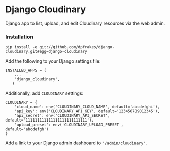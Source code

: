 # Django Cloudinary

Django app to list, upload, and edit Cloudinary resources via the web admin.

### Installation

```
pip install -e git://github.com/dpfrakes/django-cloudinary.git#egg=django-cloudinary
```

Add the following to your Django settings file:

```
INSTALLED_APPS = (
    ...
    'django_cloudinary',
   )
```

Additionally, add `CLOUDINARY` settings:

```
CLOUDINARY = {
    'cloud_name': env('CLOUDINARY_CLOUD_NAME', default='abcdefghi'),
    'api_key': env('CLOUDINARY_API_KEY', default='123456789012345'),
    'api_secret': env('CLOUDINARY_API_SECRET', default='111111111111111111111111111'),
    'upload_preset': env('CLOUDINARY_UPLOAD_PRESET', default='abcdefgh')
}
```

Add a link to your Django admin dashboard to `'/admin/cloudinary'`.